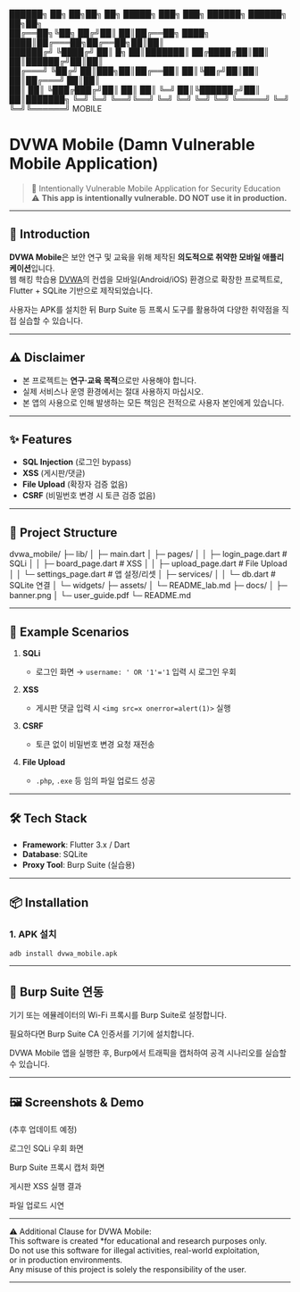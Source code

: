 ██████╗ ██╗   ██╗██╗    ██╗ █████╗     ███╗   ███╗ ██████╗ ██████╗ ██╗██╗     
██╔══██╗╚██╗ ██╔╝██║    ██║██╔══██╗    ████╗ ████║██╔═══██╗██╔══██╗██║██║     
██████╔╝ ╚████╔╝ ██║ █╗ ██║███████║    ██╔████╔██║██║   ██║██████╔╝██║██║     
██╔═══╝   ╚██╔╝  ██║███╗██║██╔══██║    ██║╚██╔╝██║██║   ██║██╔═══╝ ██║██║     
██║        ██║   ╚███╔███╔╝██║  ██║    ██║ ╚═╝ ██║╚██████╔╝██║     ██║███████╗
╚═╝        ╚═╝    ╚══╝╚══╝ ╚═╝  ╚═╝    ╚═╝     ╚═╝ ╚═════╝ ╚═╝     ╚═╝╚══════╝
                              MOBILE

# DVWA Mobile (Damn Vulnerable Mobile Application)

> 📱 Intentionally Vulnerable Mobile Application for Security Education  
> ⚠️ **This app is intentionally vulnerable. DO NOT use it in production.**

---

## 🚀 Introduction
**DVWA Mobile**은 보안 연구 및 교육을 위해 제작된 **의도적으로 취약한 모바일 애플리케이션**입니다.  
웹 해킹 학습용 [DVWA](https://github.com/digininja/DVWA)의 컨셉을 모바일(Android/iOS) 환경으로 확장한 프로젝트로,  
Flutter + SQLite 기반으로 제작되었습니다.  

사용자는 APK를 설치한 뒤 Burp Suite 등 프록시 도구를 활용하여 다양한 취약점을 직접 실습할 수 있습니다.  

---

## ⚠️ Disclaimer
- 본 프로젝트는 **연구·교육 목적**으로만 사용해야 합니다.  
- 실제 서비스나 운영 환경에서는 절대 사용하지 마십시오.  
- 본 앱의 사용으로 인해 발생하는 모든 책임은 전적으로 사용자 본인에게 있습니다.  

---

## ✨ Features
- **SQL Injection** (로그인 bypass)
- **XSS** (게시판/댓글)
- **File Upload** (확장자 검증 없음)
- **CSRF** (비밀번호 변경 시 토큰 검증 없음)

---

## 📂 Project Structure

dvwa_mobile/
├─ lib/
│ ├─ main.dart
│ ├─ pages/
│ │ ├─ login_page.dart # SQLi
│ │ ├─ board_page.dart # XSS
│ │ ├─ upload_page.dart # File Upload
│ │ └─ settings_page.dart # 앱 설정/리셋
│ ├─ services/
│ │ └─ db.dart # SQLite 연결
│ └─ widgets/
├─ assets/
│ └─ README_lab.md
├─ docs/
│ ├─ banner.png
│ └─ user_guide.pdf
└─ README.md

---

## 🧪 Example Scenarios
1. **SQLi**  
   - 로그인 화면 → `username: ' OR '1'='1` 입력 시 로그인 우회  

2. **XSS**  
   - 게시판 댓글 입력 시 `<img src=x onerror=alert(1)>` 실행  

3. **CSRF**  
   - 토큰 없이 비밀번호 변경 요청 재전송  

4. **File Upload**  
   - `.php`, `.exe` 등 임의 파일 업로드 성공  

---

## 🛠️ Tech Stack
- **Framework**: Flutter 3.x / Dart  
- **Database**: SQLite  
- **Proxy Tool**: Burp Suite (실습용)  

---

## 📦 Installation
### 1. APK 설치
```bash
adb install dvwa_mobile.apk
```
---

## 📜  Burp Suite 연동

기기 또는 에뮬레이터의 Wi-Fi 프록시를 Burp Suite로 설정합니다.

필요하다면 Burp Suite CA 인증서를 기기에 설치합니다.

DVWA Mobile 앱을 실행한 후, Burp에서 트래픽을 캡처하여 공격 시나리오를 실습할 수 있습니다.

---

## 🖼️ Screenshots & Demo

(추후 업데이트 예정)

로그인 SQLi 우회 화면

Burp Suite 프록시 캡처 화면

게시판 XSS 실행 결과

파일 업로드 시연

---

⚠️ Additional Clause for DVWA Mobile: </br>
This software is created *for educational and research purposes only.  
Do not use this software for illegal activities, real-world exploitation,  
or in production environments.  
Any misuse of this project is solely the responsibility of the user.

---


